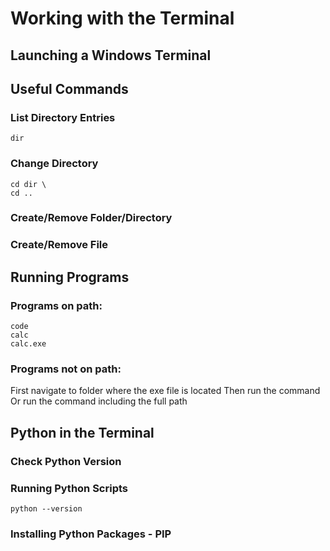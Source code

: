 # Working with the Terminal

## Launching a Windows Terminal

## Useful Commands

### List Directory Entries
    dir
### Change Directory
    cd dir \
    cd ..
### Create/Remove Folder/Directory

### Create/Remove File

## Running Programs

### Programs on path: 

    code
    calc
    calc.exe

### Programs not on path:

First navigate to folder where the exe file is located
Then run the command
Or run the command including the full path
## Python in the Terminal
### Check Python Version

### Running Python Scripts
    python --version

### Installing Python Packages - PIP